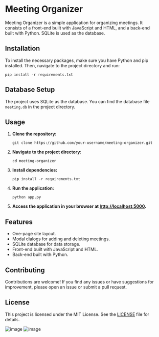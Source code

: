 # Meeting Organizer

Meeting Organizer is a simple application for organizing meetings. It consists of a front-end built with JavaScript and HTML, and a back-end built with Python. SQLite is used as the database.

## Installation

To install the necessary packages, make sure you have Python and pip installed. Then, navigate to the project directory and run:

```
pip install -r requirements.txt
```

## Database Setup

The project uses SQLite as the database. You can find the database file `meeting.db` in the project directory.

## Usage

1. **Clone the repository:**
   ```
   git clone https://github.com/your-username/meeting-organizer.git
   ```

2. **Navigate to the project directory:**
   ```
   cd meeting-organizer
   ```

3. **Install dependencies:**
   ```
   pip install -r requirements.txt
   ```

4. **Run the application:**
   ```
   python app.py
   ```

5. **Access the application in your browser at [http://localhost:5000](http://localhost:5000).**

## Features

- One-page site layout.
- Modal dialogs for adding and deleting meetings.
- SQLite database for data storage.
- Front-end built with JavaScript and HTML.
- Back-end built with Python.

## Contributing

Contributions are welcome! If you find any issues or have suggestions for improvement, please open an issue or submit a pull request.

## License

This project is licensed under the MIT License. See the [LICENSE](LICENSE) file for details.


![image](https://github.com/rumeysaguc/mechsoft-task/assets/70983764/c8701166-2b93-4add-b07f-430824c4fc7c)
![image](https://github.com/rumeysaguc/mechsoft-task/assets/70983764/15269d27-23f7-44ff-9578-ade22fa2e63b)
